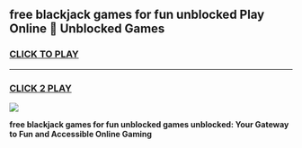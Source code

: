 
## free blackjack games for fun unblocked Play Online 👋 Unblocked Games
<h3>
<a href="https://premium.freeplayer.one?title=free_blackjack_games_for_fun_unblocked&ref=19F">CLICK TO PLAY</a></h3>
<hr>

<h3>
<a href="https://premium.freeplayer.one?title=free_blackjack_games_for_fun_unblocked&ref=19F">CLICK 2 PLAY</a>
  
</h3>

<a href="https://premium.freeplayer.one?title=free_blackjack_games_for_fun_unblocked&ref=19F"><img src="https://clearcache.store/games.png"></a>


**free blackjack games for fun unblocked games unblocked: Your Gateway to Fun and Accessible Online Gaming**
